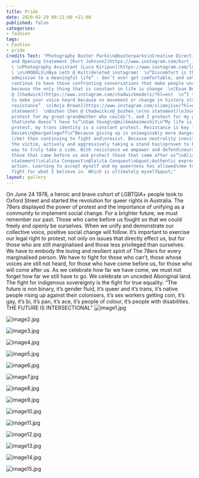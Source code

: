 ```yaml
---
title: Pride
date: 2020-02-29 08:21:00 +11:00
published: false
categories:
- fashion
tags:
- Fashion
- pride
Credits Text: "Photography Buster Parks\n@busterparks\nCreative Direction, Styling
  and Opening Statement [Kurt Johnson](https://www.instagram.com/kurt__johnson/?hl=en)
  \ \nPhotography Assistant [Luca Kiripun](https://www.instagram.com/lucakiripun/?hl=en)
  \ \n\nMODELS\nNya Leth @ Kult(deleted instagram)  \n“Discomfort is the price of
  admission to a meaningful life” - don’t ever get comfortable, and settle; Let’s
  continue to have those confronting conversations that make people uncomfortable;
  because the only thing that is constant in life is change  \n[Evan Betts](https://www.instagram.com/evanbeezy/?hl=en)
  @ [Chadwick](https://www.instagram.com/chadwickmodels/?hl=en)  \n“I think its important
  to make your voice heard because no movement or change in history started without
  resistance”  \n[Anja Brown](https://www.instagram.com/slimejive/?hl=en) at [Priscilla’s](https://www.instagram.com/priscillasmodels/?hl=en)\n(no
  statement)  \nBozhen Chen @ Chadwick\n@_bozhen_\n(no statement)\nJoseph Althouse\n@joseph_althouse\n“I
  protest for my great-grandmother who couldn’t, and I protest for my great-granddaughter
  that\nshe doesn’t have to”\nSam Young\n@milkmakesmeshit\n“My life is a constant
  protest, my trans identity is a constant protest. Resistance is key for\nsurvival”\nMorgan
  Davies\n@morganlogoff\n“Because giving up is unimaginably more dangerous for us
  (/me) than continuing to fight and\nresist. Because neutrality inevitably kills
  the victim, actively and aggressively taking a stand has\nproven to be the only
  way to truly take a side. With resistance we empower and defend\nourselves, honor
  those that came before us and protect those that come after us”\nAlix Higgins\n@alixhiggins\n(no
  statement)\nLalita Conquest\n@lalita Conquest\n&quot;Authentic expression drives
  action. Learning to accept myself and my queerness has allowed\nme to protest and
  fight for what I believe in. Which is ultimately myself&quot;"
layout: gallery
---
```


On June 24 1978, a heroic and brave cohort of LGBTQIA+ people took to Oxford Street and
started the revolution for queer rights in Australia. The 78ers displayed the power of protest and
the importance of unifying as a community to implement social change.
For a brighter future, we must remember our past. Those who came before us fought so that we
could freely and openly be ourselves.
When we unify and demonstrate our collective voice, positive social change will follow.
It’s important to exercise our legal right to protest, not only on issues that directly effect us, but
for those who are still marginalised and those less privileged than ourselves.
We have to embody the loving and resilient spirit of The 78ers for every marginalised person.
We have to fight for those who can’t, those whose voices are still not heard, for those who have
come before us, for those who will come after us.
As we celebrate how far we have come, we must not forget how far we still have to go.
We celebrate on unceded Aboriginal land. The fight for indigenous sovereignty is the fight for
true equality.
“The future is non binary, it’s gender fluid, it’s queer and it’s trans, it’s native people rising up
against their colonisers, it’s sex workers getting coin, it’s gay, it’s bi, it’s pan, it’s ace, it’s people
of colour, it’s people with disabilities. THE FUTURE IS INTERSECTIONAL”
![image1.jpg](/uploads/image1.jpg)

![image2.jpg](/uploads/image2.jpg)

![image3.jpg](/uploads/image3.jpg)

![image4.jpg](/uploads/image4.jpg)

![image5.jpg](/uploads/image5.jpg)

![image6.jpg](/uploads/image6.jpg)

![image7.jpg](/uploads/image7.jpg)

![image8.jpg](/uploads/image8.jpg)

![image9.jpg](/uploads/image9.jpg)

![image10.jpg](/uploads/image10.jpg)

![image11.jpg](/uploads/image11.jpg)

![image12.jpg](/uploads/image12.jpg)

![image13.jpg](/uploads/image13.jpg)

![image14.jpg](/uploads/image14.jpg)

![image15.jpg](/uploads/image15.jpg)

